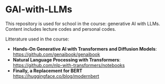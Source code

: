# GAI-with-LLMs
This repository is used for school in the course: generative AI with LLMs. Content includes lecture codes and personal codes.

Litterature used in the course:
* **Hands-On Generative AI with Transformers and Diffusion Models**: https://github.com/genaibook/genaibook
* **Natural Language Processing with Transformers**: https://github.com/nlp-with-transformers/notebooks
* **Finally, a Replacement for BERT** https://huggingface.co/blog/modernbert
